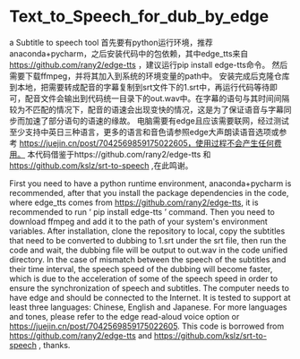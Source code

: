 # Text_to_Speech_for_dub_by_edge
a Subtitle to speech tool
首先要有python运行环境，推荐anaconda+pycharm，之后安装代码中的包依赖，其中edge_tts来自 https://github.com/rany2/edge-tts ，建议运行pip install edge-tts命令。
然后需要下载ffmpeg，并将其加入到系统的环境变量的path中。
安装完成后克隆仓库到本地，把需要转成配音的字幕复制到srt文件下的1.srt中，再运行代码等待即可，配音文件会输出到代码统一目录下的out.wav中。在字幕的语句与其时间间隔较为不匹配的情况下，配音的语速会出现变快的情况，这是为了保证语音与字幕同步而加速了部分语句的语速的缘故。
电脑需要有edge且应该需要联网，经过测试至少支持中英日三种语言，更多的语言和音色请参照edge大声朗读语音选项或参考 https://juejin.cn/post/7042569859175022605，使用过程不会产生任何费用。
本代码借鉴于https://github.com/rany2/edge-tts 和 https://github.com/kslz/srt-to-speech ,在此鸣谢。

First you need to have a python runtime environment, anaconda+pycharm is recommended, after that you install the package dependencies in the code, where edge_tts comes from https://github.com/rany2/edge-tts, it is recommended to run ‘ pip install edge-tts ’ command.
Then you need to download ffmpeg and add it to the path of your system's environment variables.
After installation, clone the repository to local, copy the subtitles that need to be converted to dubbing to 1.srt under the srt file, then run the code and wait, the dubbing file will be output to out.wav in the code unified directory. In the case of mismatch between the speech of the subtitles and their time interval, the speech speed of the dubbing will become faster, which is due to the acceleration of some of the speech speed in order to ensure the synchronization of speech and subtitles.
The computer needs to have edge and should be connected to the Internet. It is tested to support at least three languages: Chinese, English and Japanese. For more languages and tones, please refer to the edge read-aloud voice option or https://juejin.cn/post/7042569859175022605.
This code is borrowed from https://github.com/rany2/edge-tts and https://github.com/kslz/srt-to-speech , thanks.
